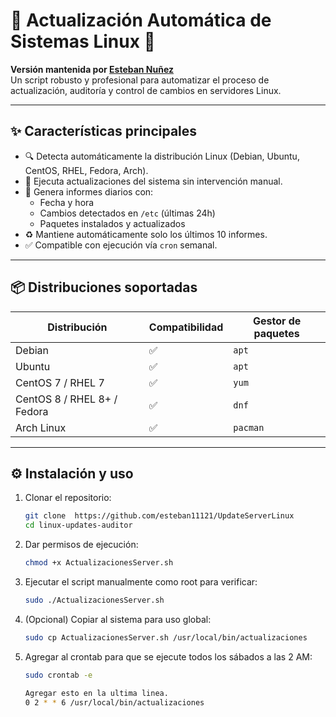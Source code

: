 # 🔐 Actualización Automática de Sistemas Linux 🔐

**Versión mantenida por [Esteban Nuñez](https://www.linkedin.com/in/esteban111221/)**  
Un script robusto y profesional para automatizar el proceso de actualización, auditoría y control de cambios en servidores Linux.

---

## ✨ Características principales

- 🔍 Detecta automáticamente la distribución Linux (Debian, Ubuntu, CentOS, RHEL, Fedora, Arch).
- 🔄 Ejecuta actualizaciones del sistema sin intervención manual.
- 🧾 Genera informes diarios con:
  - Fecha y hora
  - Cambios detectados en `/etc` (últimas 24h)
  - Paquetes instalados y actualizados
- ♻️ Mantiene automáticamente solo los últimos 10 informes.
- ✅ Compatible con ejecución vía `cron` semanal.

---

## 📦 Distribuciones soportadas

| Distribución  | Compatibilidad | Gestor de paquetes |
|---------------|----------------|---------------------|
| Debian        | ✅              | `apt`              |
| Ubuntu        | ✅              | `apt`              |
| CentOS 7 / RHEL 7 | ✅          | `yum`              |
| CentOS 8 / RHEL 8+ / Fedora | ✅| `dnf`              |
| Arch Linux    | ✅              | `pacman`           |

---

## ⚙️ Instalación y uso

1. Clonar el repositorio:
   ```bash
   git clone  https://github.com/esteban11121/UpdateServerLinux
   cd linux-updates-auditor

2. Dar permisos de ejecución:
    ```bash
    chmod +x ActualizacionesServer.sh
3. Ejecutar el script manualmente como root para verificar:
    ```bash
    sudo ./ActualizacionesServer.sh
4. (Opcional) Copiar al sistema para uso global:
    ```bash
    sudo cp ActualizacionesServer.sh /usr/local/bin/actualizaciones
5. Agregar al crontab para que se ejecute todos los sábados a las 2 AM:
    ```bash
    sudo crontab -e

    Agregar esto en la ultima linea. 
    0 2 * * 6 /usr/local/bin/actualizaciones
